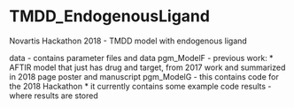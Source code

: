# TMDD_EndogenousLigand
Novartis Hackathon 2018 - TMDD model with endogenous ligand

data - contains parameter files and data
pgm_ModelF - previous work: 
    * AFTIR model that just has drug and target, from 2017 work and summarized in 2018 page poster and manuscript
pgm_ModelG - this contains code for the 2018 Hackathon
    * it currently contains some example code
results - where results are stored

